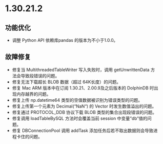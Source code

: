 # 1.30.21.2

## 功能优化

- 调整 Python API 依赖库pandas 的版本为不小于1.0.0。

## 故障修复

- 修复当 MultithreadedTableWriter 写入失败时，调用 getUnwrittenData 方法会导致段错误的问题。
- 修复无法下载超长 BLOB 数据（超过 64K长度）的问题。
- 修复 Mac  ARM 版本中在订阅 1.30.21、2.00.9及之后版本的 DolphinDB 时出现内存越界的问题。
- 修复上传 np.datetime64 类型的空值数据被识别为错误类型的问题。
- 修复上传第一个元素为 Decimal(“NaN“) 的 Vector 时发生数值溢出的问题。
- 修复通过 PROTOCOL_DDB 协议下载 BLOB 类型的集合出现段错误的问题。
- 修复调用 loadTableBySQL 方法时会覆盖当前 session 中变量”db”值的问题。
- 修复 DBConnectionPool 调用 addTask 添加任务后若不取出数据则会导致进程卡住的问题。
